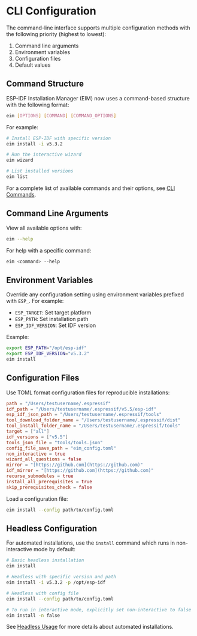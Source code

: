 # CLI Configuration

The command-line interface supports multiple configuration methods with the following priority (highest to lowest):

1. Command line arguments
2. Environment variables
3. Configuration files
4. Default values

## Command Structure

ESP-IDF Installation Manager (EIM) now uses a command-based structure with the following format:

```bash
eim [OPTIONS] [COMMAND] [COMMAND_OPTIONS]
```

For example:
```bash
# Install ESP-IDF with specific version
eim install -i v5.3.2

# Run the interactive wizard
eim wizard

# List installed versions
eim list
```

For a complete list of available commands and their options, see [CLI Commands](./cli_commands.md).

## Command Line Arguments

View all available options with:
```bash
eim --help
```

For help with a specific command:
```bash
eim <command> --help
```

## Environment Variables

Override any configuration setting using environment variables prefixed with `ESP_`. For example:
- `ESP_TARGET`: Set target platform
- `ESP_PATH`: Set installation path
- `ESP_IDF_VERSION`: Set IDF version

Example:
```bash
export ESP_PATH="/opt/esp-idf"
export ESP_IDF_VERSION="v5.3.2"
eim install
```

## Configuration Files

Use TOML format configuration files for reproducible installations:

```toml
path = "/Users/testusername/.espressif"
idf_path = "/Users/testusername/.espressif/v5.5/esp-idf"
esp_idf_json_path = "/Users/testusername/.espressif/tools"
tool_download_folder_name = "/Users/testusername/.espressif/dist"
tool_install_folder_name = "/Users/testusername/.espressif/tools"
target = ["all"]
idf_versions = ["v5.5"]
tools_json_file = "tools/tools.json"
config_file_save_path = "eim_config.toml"
non_interactive = true
wizard_all_questions = false
mirror = "[https://github.com](https://github.com)"
idf_mirror = "[https://github.com](https://github.com)"
recurse_submodules = true
install_all_prerequisites = true
skip_prerequisites_check = false
```


Load a configuration file:
```bash
eim install --config path/to/config.toml
```

## Headless Configuration

For automated installations, use the `install` command which runs in non-interactive mode by default:

```bash
# Basic headless installation
eim install

# Headless with specific version and path
eim install -i v5.3.2 -p /opt/esp-idf

# Headless with config file
eim install --config path/to/config.toml

# To run in interactive mode, explicitly set non-interactive to false
eim install -n false
```

See [Headless Usage](./headless_usage.md) for more details about automated installations.
